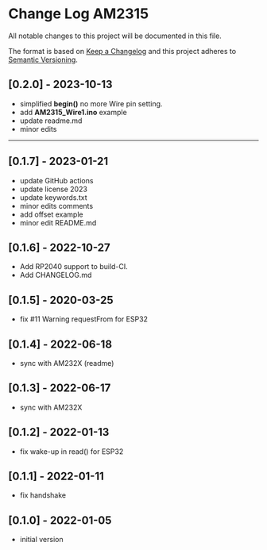 # Change Log AM2315

All notable changes to this project will be documented in this file.

The format is based on [Keep a Changelog](http://keepachangelog.com/)
and this project adheres to [Semantic Versioning](http://semver.org/).


## [0.2.0] - 2023-10-13
- simplified **begin()** no more Wire pin setting.
- add **AM2315_Wire1.ino** example
- update readme.md
- minor edits

----

## [0.1.7] - 2023-01-21
- update GitHub actions
- update license 2023
- update keywords.txt
- minor edits comments
- add offset example 
- minor edit README.md

## [0.1.6] - 2022-10-27
- Add RP2040 support to build-CI.
- Add CHANGELOG.md

## [0.1.5] - 2020-03-25
- fix #11 Warning requestFrom for ESP32

## [0.1.4] - 2022-06-18
- sync with AM232X (readme)

## [0.1.3] - 2022-06-17
-  sync with AM232X

## [0.1.2] - 2022-01-13
-  fix wake-up in read() for ESP32

## [0.1.1] - 2022-01-11
-  fix handshake

## [0.1.0] - 2022-01-05
-  initial version

